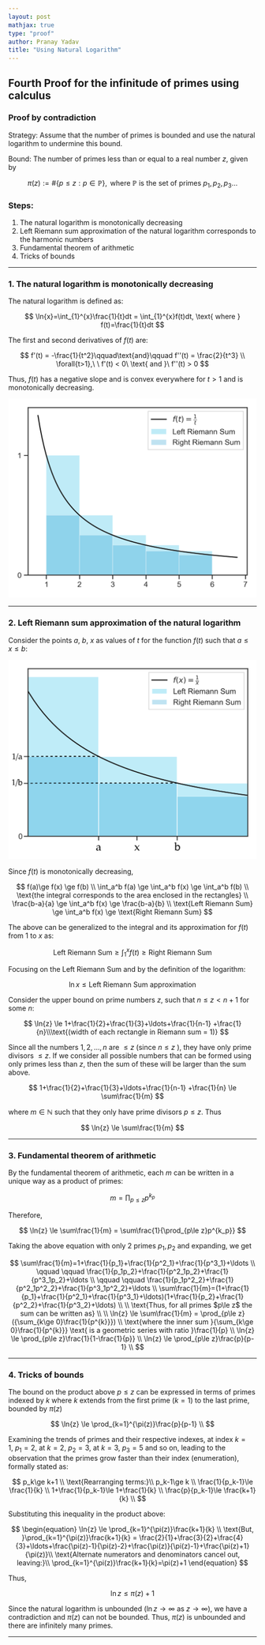 ```yaml
---
layout: post  
mathjax: true  
type: "proof"  
author: Pranay Yadav   
title: "Using Natural Logarithm"
---
```


## Fourth Proof for the infinitude of primes using calculus  

### Proof by contradiction  

Strategy: Assume that the number of primes is bounded and use the natural logarithm to undermine this bound.   

Bound: The number of primes less than or equal to a real number $z$, given by  

$$
\pi(z) :=\#\{p\le z:p\in\mathbb{P} \}, \text{ where }\mathbb{P}\text{ is the set of primes }p_1,p_2,p_3\ldots
$$

### Steps:  

1. The natural logarithm is monotonically decreasing  
2. Left Riemann sum approximation of the natural logarithm corresponds to the harmonic numbers   
3. Fundamental theorem of arithmetic  
4. Tricks of bounds  

---

### 1. The natural logarithm is monotonically decreasing  

The natural logarithm is defined as:  

$$
\ln{x}=\int_{1}^{x}\frac{1}{t}dt = \int_{1}^{x}f(t)dt, \text{ where } f(t)=\frac{1}{t}dt
$$

The first and second derivatives of $f(t)$ are:  

$$
f'(t) = -\frac{1}{t^2}\qquad\text{and}\qquad f''(t) = \frac{2}{t^3} \\
\forall{t>1},\ \ f'(t) < 0\ \text{ and }\ f''(t) > 0
$$


Thus, $f(t)$ has a negative slope and is convex everywhere for $t>1$ and is monotonically decreasing.  

![function1](../images/psy_function1.png)

---

### 2. Left Riemann sum approximation of the natural logarithm  

Consider the points $a,\ b,\ x$ as values of $t$ for the function $f(t)$ such that $a \le x \le b$:  

![function2](../images/psy_function2.png)

Since $f(t)$ is monotonically decreasing,  

$$
f(a)\ge f(x) \ge f(b) \\
\int_a^b f(a) \ge \int_a^b f(x) \ge \int_a^b f(b) \\
\text{the integral corresponds to the area enclosed in the rectangles} \\
\frac{b-a}{a} \ge \int_a^b f(x) \ge \frac{b-a}{b} \\
\text{Left Riemann Sum} \ge \int_a^b f(x) \ge \text{Right Riemann Sum}
$$

The above can be generalized to the integral and its approximation for $f(t)$ from $1$ to $x$ as:  

$$
\text{Left Riemann Sum} \ge \int_1^x f(t) \ge \text{Right Riemann Sum}
$$

Focusing on the Left Riemann Sum and by the definition of the logarithm:  

$$
\ln{x}\le \text{Left Riemann Sum approximation}
$$

Consider the upper bound on prime numbers $z$, such that $n\le z < n+1$ for some $n$:  

$$
\ln{z} \le 1+\frac{1}{2}+\frac{1}{3}+\ldots+\frac{1}{n-1} +\frac{1}{n}\\\text{(width of each rectangle in Riemann sum = 1)}
$$

Since all the numbers $1,2,\ldots,n$ are $\le z$ (since $n\le z$ ), they have only prime divisors $\le z$. If we consider all possible numbers that can be formed using only primes less than $z$, then the sum of these will be larger than the sum above.  

$$
1+\frac{1}{2}+\frac{1}{3}+\ldots+\frac{1}{n-1} +\frac{1}{n} \le \sum\frac{1}{m}
$$

where $m\in\mathbb{N}$ such that they only have prime divisors $p\le z$. Thus  

$$
\ln{z} \le \sum\frac{1}{m}
$$

---

### 3. Fundamental theorem of arithmetic  

By the fundamental theorem of arithmetic, each $m$ can be written in a unique way as a product of primes:  

$$
m=\prod_{p\le z}p^{k_p}
$$

Therefore,  

$$
\ln{z} \le \sum\frac{1}{m} = \sum\frac{1}{\prod_{p\le z}p^{k_p}}
$$

Taking the above equation with only 2 primes $p_1, p_2$ and expanding, we get  

$$
\sum\frac{1}{m}=1+\frac{1}{p_1}+\frac{1}{p^2_1}+\frac{1}{p^3_1}+\ldots \\
\qquad \qquad \frac{1}{p_1p_2}+\frac{1}{p^2_1p_2}+\frac{1}{p^3_1p_2}+\ldots \\
\qquad \qquad \frac{1}{p_1p^2_2}+\frac{1}{p^2_1p^2_2}+\frac{1}{p^3_1p^2_2}+\ldots \\
\sum\frac{1}{m}=(1+\frac{1}{p_1}+\frac{1}{p^2_1}+\frac{1}{p^3_1}+\ldots)(1+\frac{1}{p_2}+\frac{1}{p^2_2}+\frac{1}{p^3_2}+\ldots) \\
\\
\text{Thus, for all primes $p\le z$ the sum can be written as}  \\
\\  
\ln{z} \le \sum\frac{1}{m} = \prod_{p\le z}({\sum_{k\ge 0}\frac{1}{p^{k}}}) \\
\text{where the inner sum }{\sum_{k\ge 0}\frac{1}{p^{k}}} \text{ is a geometric series with ratio }\frac{1}{p} \\
\ln{z} \le \prod_{p\le z}\frac{1}{1-\frac{1}{p}} \\
\ln{z} \le \prod_{p\le z}\frac{p}{p-1} \\
$$

---

### 4. Tricks of bounds   

The bound on the product above $p \le z$ can be expressed in terms of primes indexed by $k$ where $k$ extends from the first prime ($k=1$) to the last prime, bounded by $\pi(z)$  

  

$$
\ln{z} \le \prod_{k=1}^{\pi(z)}\frac{p}{p-1} \\
$$


Examining the trends of primes and their respective indexes, at index $k=1,\ p_1=2$, at $k=2,\ p_2=3$, at $k=3,\ p_3=5$ and so on, leading to the observation that the primes grow faster than their index (enumeration), formally stated as:  


$$
p_k\ge k+1 \\
\text{Rearranging terms:}\\
p_k-1\ge k \\
\frac{1}{p_k-1}\le \frac{1}{k} \\
1+\frac{1}{p_k-1}\le 1+\frac{1}{k} \\
\frac{p}{p_k-1}\le \frac{k+1}{k} \\
$$

  

Substituting this inequality in the product above:  

   

$$
\begin{equation}
\ln{z} \le \prod_{k=1}^{\pi(z)}\frac{k+1}{k} \\
\text{But, }\prod_{k=1}^{\pi(z)}\frac{k+1}{k} = \frac{2}{1}+\frac{3}{2}+\frac{4}{3}+\ldots+\frac{\pi(z)-1}{\pi(z)-2}+\frac{\pi(z)}{\pi(z)-1}+\frac{\pi(z)+1}{\pi(z)}\\
\text{Alternate numerators and denominators cancel out, leaving:}\\
\prod_{k=1}^{\pi(z)}\frac{k+1}{k}=\pi(z)+1
\end{equation}
$$


Thus,  


$$
\ln{z}\le \pi(z)+1
$$


Since the natural logarithm is unbounded ($\ln{z}\rightarrow\infty$ as $z\rightarrow\infty$), we have a contradiction and $\pi(z)$ can not be bounded. Thus, $\pi(z)$ is unbounded and there are infinitely many primes.  

---